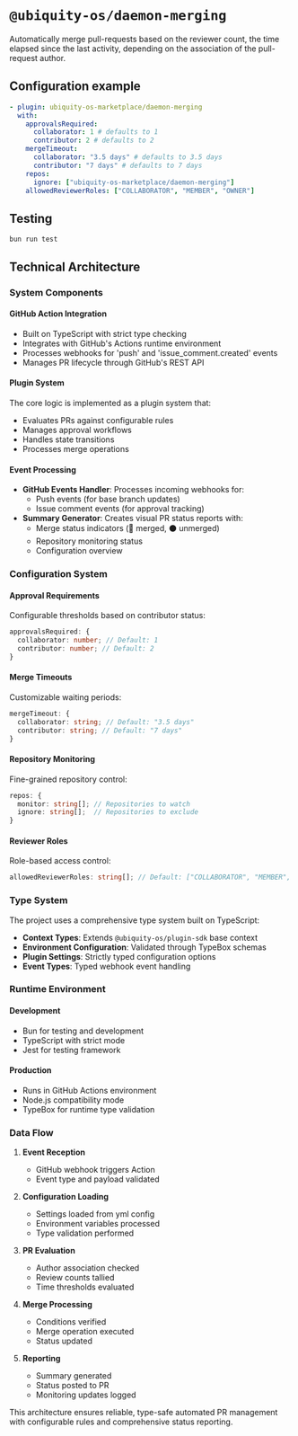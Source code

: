 # `@ubiquity-os/daemon-merging`

Automatically merge pull-requests based on the reviewer count, the time elapsed since the last activity, depending
on the association of the pull-request author.

## Configuration example

```yml
- plugin: ubiquity-os-marketplace/daemon-merging
  with:
    approvalsRequired:
      collaborator: 1 # defaults to 1
      contributor: 2 # defaults to 2
    mergeTimeout:
      collaborator: "3.5 days" # defaults to 3.5 days
      contributor: "7 days" # defaults to 7 days
    repos:
      ignore: ["ubiquity-os-marketplace/daemon-merging"]
    allowedReviewerRoles: ["COLLABORATOR", "MEMBER", "OWNER"]
```

## Testing

```shell
bun run test
```

## Technical Architecture

### System Components

#### GitHub Action Integration

- Built on TypeScript with strict type checking
- Integrates with GitHub's Actions runtime environment
- Processes webhooks for 'push' and 'issue_comment.created' events
- Manages PR lifecycle through GitHub's REST API

#### Plugin System

The core logic is implemented as a plugin system that:

- Evaluates PRs against configurable rules
- Manages approval workflows
- Handles state transitions
- Processes merge operations

#### Event Processing

- **GitHub Events Handler**: Processes incoming webhooks for:
  - Push events (for base branch updates)
  - Issue comment events (for approval tracking)
- **Summary Generator**: Creates visual PR status reports with:
  - Merge status indicators (🔵 merged, ⚫️ unmerged)
  - Repository monitoring status
  - Configuration overview

### Configuration System

#### Approval Requirements

Configurable thresholds based on contributor status:

```typescript
approvalsRequired: {
  collaborator: number; // Default: 1
  contributor: number; // Default: 2
}
```

#### Merge Timeouts

Customizable waiting periods:

```typescript
mergeTimeout: {
  collaborator: string; // Default: "3.5 days"
  contributor: string; // Default: "7 days"
}
```

#### Repository Monitoring

Fine-grained repository control:

```typescript
repos: {
  monitor: string[]; // Repositories to watch
  ignore: string[];  // Repositories to exclude
}
```

#### Reviewer Roles

Role-based access control:

```typescript
allowedReviewerRoles: string[]; // Default: ["COLLABORATOR", "MEMBER", "OWNER"]
```

### Type System

The project uses a comprehensive type system built on TypeScript:

- **Context Types**: Extends `@ubiquity-os/plugin-sdk` base context
- **Environment Configuration**: Validated through TypeBox schemas
- **Plugin Settings**: Strictly typed configuration options
- **Event Types**: Typed webhook event handling

### Runtime Environment

#### Development

- Bun for testing and development
- TypeScript with strict mode
- Jest for testing framework

#### Production

- Runs in GitHub Actions environment
- Node.js compatibility mode
- TypeBox for runtime type validation

### Data Flow

1. **Event Reception**

   - GitHub webhook triggers Action
   - Event type and payload validated

2. **Configuration Loading**

   - Settings loaded from yml config
   - Environment variables processed
   - Type validation performed

3. **PR Evaluation**

   - Author association checked
   - Review counts tallied
   - Time thresholds evaluated

4. **Merge Processing**

   - Conditions verified
   - Merge operation executed
   - Status updated

5. **Reporting**
   - Summary generated
   - Status posted to PR
   - Monitoring updates logged

This architecture ensures reliable, type-safe automated PR management with configurable rules and comprehensive status reporting.
